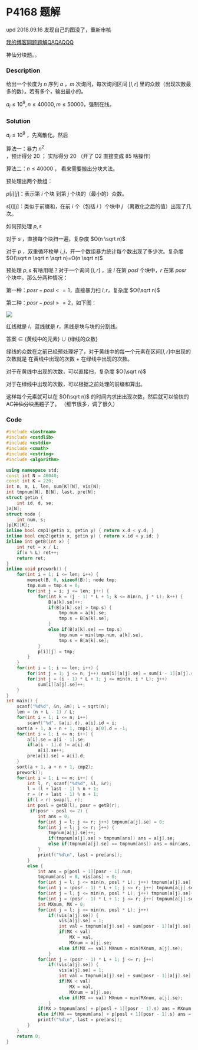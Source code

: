 # P4168 题解

upd 2018.09.16 发现自己的图没了，重新审核

[我的博客同题题解QAQAQQQ](https://www.cnblogs.com/acfunction/p/10051345.html)

神仙分块题。。

### Description

给出一个长度为 $n$ 序列 $a$ ，$m$ 次询问，每次询问区间 $[l,r]$ 里的众数（出现次数最多的数）。若有多个，输出最小的。

$a_i \leq 10^9, n \leq 40000, m \leq 50000$，强制在线。

### Solution 

$a_i \leq 10^9$ ，先离散化。然后

算法一：暴力 $n ^ 2$ ，预计得分 20 ； 实际得分 20 （开了 O2 直接变成 85 啥操作）

算法二：$n \leq 40000$ ， 看来需要搬出分块大法。 

预处理出两个数组：

$p[i][j]$：表示第 $i$ 个块 到第 $j$ 个块的（最小的）众数。

$s[i][j]$：类似于前缀和，在前 $i$ 个（包括 $i$ ）个块中 $j$ （离散化之后的值）出现了几次。

如何预处理 $p,s$

对于 $s$ ，直接每个块扫一遍，复杂度 $O(n \sqrt n)$

对于 $p$ ，双重循环枚举 $i,j$，开一个数组暴力统计每个数出现了多少次。复杂度 $O(\sqrt n \sqrt n \sqrt n)=O(n \sqrt n)$

预处理 $p,s$ 有啥用呢？对于一个询问 $[l,r]$ ，设 $l$ 在第 $posl$ 个块中，$r$ 在第 $posr$ 个块中。那么分两种情况：

第一种：$posr - posl <= 1$，直接暴力扫 $l,r$，复杂度 $O(\sqrt n)$

第二种：$posr - posl >= 2$，如下图：

![](https://cdn.luogu.com.cn/upload/pic/33249.png)

红线就是 $l$，蓝线就是 $r$，黑线是块与块的分割线。

答案 $\in$ $\{\text{黄线中的元素}\} \cup \{\text{绿线的众数}\}$

绿线的众数在之前已经预处理好了，对于黄线中的每一个元素在区间$[l,r]$中出现的次数就是 在黄线中出现的次数 + 在绿线中出现的次数。

对于在黄线中出现的次数，可以直接扫，复杂度 $O(\sqrt n)$

对于在绿线中出现的次数，可以根据之前处理的前缀和算出。

这样每个元素就可以在 $O(\sqrt n)$ 的时间内求出出现次数，然后就可以愉快的AC~~神仙分块黑题了~~了。 （细节很多，调了很久）


### Code 

```cpp
#include <iostream>
#include <cstdlib>
#include <cstdio>
#include <cmath>
#include <cstring>
#include <algorithm>

using namespace std;
const int N = 40040;
const int K = 220;
int n, m, L, len, sum[K][N], vis[N];
int tmpnum[N], B[N], last, pre[N];
struct getin {
    int id, d, se;
}a[N];
struct node {
    int num, s;
}p[K][K];
inline bool cmp1(getin x, getin y) { return x.d < y.d; }
inline bool cmp2(getin x, getin y) { return x.id < y.id; }
inline int getB(int x) {
    int ret = x / L;
    if(x % L) ret++;
    return ret;
}
inline void prework() {
    for(int i = 1; i <= len; i++) {
        memset(B, 0, sizeof(B)); node tmp;
        tmp.num = tmp.s = 0;
        for(int j = i; j <= len; j++) {
            for(int k = (j - 1) * L + 1; k <= min(n, j * L); k++) {
                B[a[k].se]++;
                if(B[a[k].se] > tmp.s) {
                    tmp.num = a[k].se;
                    tmp.s = B[a[k].se];
                }
                else if(B[a[k].se] == tmp.s)
                    tmp.num = min(tmp.num, a[k].se), 
                    tmp.s = B[a[k].se];
            }
            p[i][j] = tmp;
        }
    }
    for(int i = 1; i <= len; i++) {
        for(int j = 1; j <= n; j++) sum[i][a[j].se] = sum[i - 1][a[j].se];
        for(int j = (i - 1) * L + 1; j <= min(n, i * L); j++) 
            sum[i][a[j].se]++;
    }
}
int main() {
    scanf("%d%d", &n, &m); L = sqrt(n);
    len = (n + L - 1) / L;
    for(int i = 1; i <= n; i++)
        scanf("%d", &a[i].d), a[i].id = i;
    sort(a + 1, a + n + 1, cmp1); a[0].d = -1;
    for(int i = 1; i <= n; i++) {
        a[i].se = a[i - 1].se;
        if(a[i - 1].d != a[i].d) 
            a[i].se++;
        pre[a[i].se] = a[i].d;
    }
    sort(a + 1, a + n + 1, cmp2);
    prework(); 
    for(int i = 1; i <= m; i++) {
        int l, r; scanf("%d%d", &l, &r);
        l = (l + last - 1) % n + 1;
        r = (r + last - 1) % n + 1;
        if(l > r) swap(l, r);
        int posl = getB(l), posr = getB(r);
         if(posr - posl <= 2) {
            int ans = 0;
            for(int j = l; j <= r; j++) tmpnum[a[j].se] = 0;
            for(int j = l; j <= r; j++) {
                tmpnum[a[j].se]++;
                if(tmpnum[a[j].se] > tmpnum[ans]) ans = a[j].se;
                else if(tmpnum[a[j].se] == tmpnum[ans]) ans = min(ans, a[j].se);
            }
            printf("%d\n", last = pre[ans]);
        } 
        else {
            int ans = p[posl + 1][posr - 1].num;
            tmpnum[ans] = 0, vis[ans] = 0;
            for(int j = l; j <= min(n, posl * L); j++) tmpnum[a[j].se] = 0, vis[a[j].se] = 0;
            for(int j = (posr - 1) * L + 1; j <= r; j++) tmpnum[a[j].se] = 0, vis[a[j].se] = 0;
            for(int j = l; j <= min(n, posl * L); j++) tmpnum[a[j].se]++;
            for(int j = (posr - 1) * L + 1; j <= r; j++) tmpnum[a[j].se]++;
            int MXnum, MX = 0;
            for(int j = l; j <= min(n, posl * L); j++)
                if(!vis[a[j].se]) {
                    vis[a[j].se] = 1;
                    int val = tmpnum[a[j].se] + sum[posr - 1][a[j].se] - sum[posl][a[j].se];
                    if(MX < val)
                        MX = val, 
                        MXnum = a[j].se;
                    else if(MX == val) MXnum = min(MXnum, a[j].se);
                }
            for(int j = (posr - 1) * L + 1; j <= r; j++)
                if(!vis[a[j].se]) {
                    vis[a[j].se] = 1;
                    int val = tmpnum[a[j].se] + sum[posr - 1][a[j].se] - sum[posl][a[j].se];
                    if(MX < val)
                        MX = val, 
                        MXnum = a[j].se;
                    else if(MX == val) MXnum = min(MXnum, a[j].se);
                }
            if(MX > tmpnum[ans] + p[posl + 1][posr - 1].s) ans = MXnum;
            else if(MX == tmpnum[ans] + p[posl + 1][posr - 1].s) ans = min(ans, MXnum);
            printf("%d\n", last = pre[ans]);
        } 
    }
    return 0;
}
```


